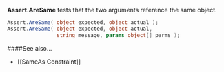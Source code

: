 <b>Assert.AreSame</b> tests that the two arguments reference the same object.

```C#
Assert.AreSame( object expected, object actual );
Assert.AreSame( object expected, object actual,
                string message, params object[] parms );
```

####See also...
 * [[SameAs Constraint]]
